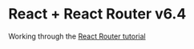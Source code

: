 # React + React Router v6.4

Working through the [React Router tutorial](https://reactrouter.com/en/main/start/tutorial)
